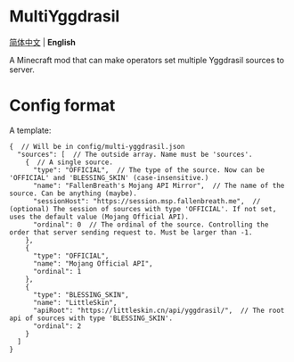 MultiYggdrasil
===========================
[简体中文](README.md) | **English**

A Minecraft mod that can make operators set multiple Yggdrasil sources to server.

Config format
===========================
A template:
```json5
{  // Will be in config/multi-yggdrasil.json
  "sources": [  // The outside array. Name must be 'sources'.
    {  // A single source.
      "type": "OFFICIAL",  // The type of the source. Now can be 'OFFICIAL' and 'BLESSING_SKIN' (case-insensitive.)
      "name": "FallenBreath's Mojang API Mirror",  // The name of the source. Can be anything (maybe).
      "sessionHost": "https://session.msp.fallenbreath.me",  // (optional) The session of sources with type 'OFFICIAL'. If not set, uses the default value (Mojang Official API).
      "ordinal": 0  // The ordinal of the source. Controlling the order that server sending request to. Must be larger than -1.
    },
    {
      "type": "OFFICIAL",
      "name": "Mojang Official API",
      "ordinal": 1
    },
    {
      "type": "BLESSING_SKIN",
      "name": "LittleSkin",
      "apiRoot": "https://littleskin.cn/api/yggdrasil/",  // The root api of sources with type 'BLESSING_SKIN'.
      "ordinal": 2
    }
  ]
}
```